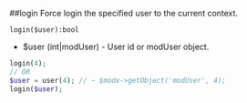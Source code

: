 ##login
Force login the specified user to the current context.

```
login($user):bool
```

- $user (int|modUser) - User id or modUser object. 
  
```php
login(4);
// OR
$user = user(4); // ~ $modx->getObject('modUser', 4);
login($user);
```